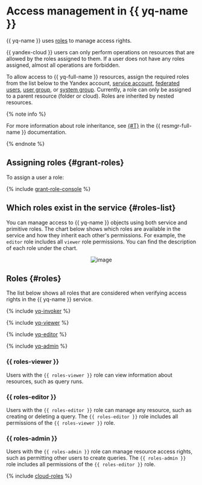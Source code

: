 # Access management in {{ yq-name }}

{{ yq-name }} uses [roles](../../iam/concepts/access-control/roles.md) to manage access rights.

{{ yandex-cloud }} users can only perform operations on resources that are allowed by the roles assigned to them. If a user does not have any roles assigned, almost all operations are forbidden.

To allow access to {{ yq-full-name }} resources, assign the required roles from the list below to the Yandex account, [service account](../../iam/concepts/users/service-accounts.md), [federated users](../../iam/concepts/federations.md), [user group](../../organization/operations/manage-groups.md), or [system group](../../iam/concepts/access-control/system-group.md). Currently, a role can only be assigned to a parent resource (folder or cloud). Roles are inherited by nested resources.

{% note info %}

For more information about role inheritance, see [{#T}](../../resource-manager/concepts/resources-hierarchy.md#access-rights-inheritance) in the {{ resmgr-full-name }} documentation.

{% endnote %}

## Assigning roles {#grant-roles}

To assign a user a role:

{% include [grant-role-console](../../_includes/grant-role-console.md) %}

## Which roles exist in the service {#roles-list}

You can manage access to {{ yq-name }} objects using both service and primitive roles. The chart below shows which roles are available in the service and how they inherit each other's permissions. For example, the `editor` role includes all `viewer` role permissions. You can find the description of each role under the chart.

<center>

![image](../../_assets/query/service-roles-hierarchy.svg)

</center>

## Roles {#roles}

The list below shows all roles that are considered when verifying access rights in the {{ yq-name }} service.

{% include [yq-invoker](../../_includes/iam/roles/yq-invoker.md) %}

{% include [yq-viewer](../../_includes/iam/roles/yq-viewer.md) %}

{% include [yq-editor](../../_includes/iam/roles/yq-editor.md) %}

{% include [yq-admin](../../_includes/iam/roles/yq-admin.md) %}

### {{ roles-viewer }}

Users with the `{{ roles-viewer }}` role can view information about resources, such as query runs.

### {{ roles-editor }}

Users with the `{{ roles-editor }}` role can manage any resource, such as creating or deleting a query. The `{{ roles-editor }}` role includes all permissions of the `{{ roles-viewer }}` role.

### {{ roles-admin }}

Users with the `{{ roles-admin }}` role can manage resource access rights, such as permitting other users to create queries. The `{{ roles-admin }}` role includes all permissions of the `{{ roles-editor }}` role.

{% include [cloud-roles](../../_includes/cloud-roles.md) %}
